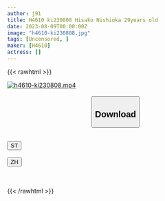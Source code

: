 ```yaml
---
author: j91
title: H4610 ki230808 Hisako Nishioka 29years old
date: 2023-08-09T00:00:00Z
image: "h4610-ki230808.jpg"
tags: [Uncensored, ]
maker: [H4610]
actress: []
---
```



{{< rawhtml >}}

<div class="video" data-videoid="YwbgDLlxJ6Ivxgr">
    <a href="javascript:;">
        <img src="https://my.j91.asia/posts/h4610-ki230808/h4610-ki230808.jpg" width="WIDTH" height="HEIGHT" alt="h4610-ki230808.mp4" loading="lazy">
    </a>
</div>

<script type="text/javascript" src="https://j91.asia/asset/on-demand-st.js"></script>

<br>
  <link rel="stylesheet" href="https://j91.asia/asset/bs5.css">
  
  <center>
  <button class="btn btn-primary" type="button" data-bs-toggle="collapse" data-bs-target=".multi-collapse" aria-expanded="false" aria-controls="multiCollapseExample1 multiCollapseExample2"><h2>Download</h2></button></center>
</p>
<div class="row">
  <div class="col">
    <div class="collapse multi-collapse" id="multiCollapseExample1">
      <div class="card card-body">
	      	      <br>
<div class="buttons">  
<a href="https://streamtape.to/v/YwbgDLlxJ6Ivxgr"><button class="btn-hover color-3"><i class="fa fa-download"></i> ST</button></a></div>
    </div>
  </div>
</div>
  <div class="col">
    <div class="collapse multi-collapse" id="multiCollapseExample2">
      <div class="card card-body">
	      <br>
<div class="buttons">
    <a href="https://lylxan.com/zabvgdxy5wyb"><button class="btn-hover color-9"><i class="fa fa-download"></i> ZH</button></a></div>
<br><br>
      </div>
    </div>
  </div>
</div>

{{< /rawhtml >}}